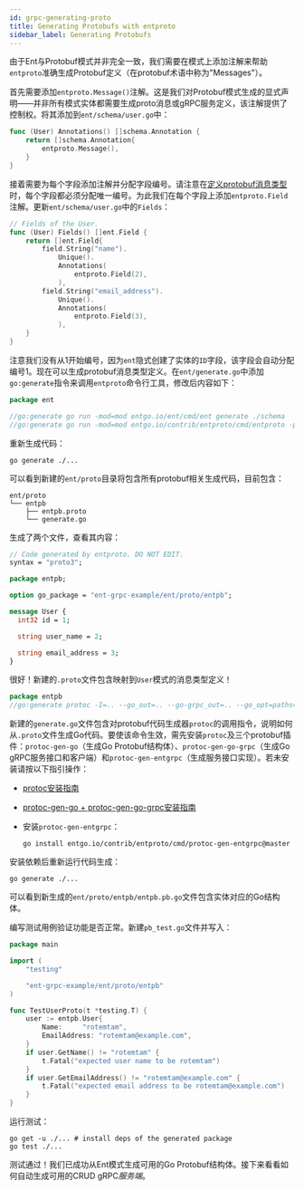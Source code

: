 ```yaml
---
id: grpc-generating-proto
title: Generating Protobufs with entproto
sidebar_label: Generating Protobufs
---
```


由于Ent与Protobuf模式并非完全一致，我们需要在模式上添加注解来帮助`entproto`准确生成Protobuf定义（在protobuf术语中称为"Messages"）。

首先需要添加`entproto.Message()`注解。这是我们对Protobuf模式生成的显式声明——并非所有模式实体都需要生成proto消息或gRPC服务定义，该注解提供了控制权。将其添加到`ent/schema/user.go`中：

```go title="ent/schema/user.go"
func (User) Annotations() []schema.Annotation {
	return []schema.Annotation{
		entproto.Message(),
	}
}
```

接着需要为每个字段添加注解并分配字段编号。请注意在[定义protobuf消息类型](https://developers.google.com/protocol-buffers/docs/proto3#simple)时，每个字段都必须分配唯一编号。为此我们在每个字段上添加`entproto.Field`注解。更新`ent/schema/user.go`中的`Fields`：

```go title="ent/schema/user.go"
// Fields of the User.
func (User) Fields() []ent.Field {
	return []ent.Field{
		field.String("name").
			Unique().
			Annotations(
				entproto.Field(2),
			),
		field.String("email_address").
			Unique().
			Annotations(
				entproto.Field(3),
			),
	}
}
```

注意我们没有从1开始编号，因为`ent`隐式创建了实体的`ID`字段，该字段会自动分配编号1。现在可以生成protobuf消息类型定义。在`ent/generate.go`中添加`go:generate`指令来调用`entproto`命令行工具，修改后内容如下：

```go title="ent/generate.go"
package ent

//go:generate go run -mod=mod entgo.io/ent/cmd/ent generate ./schema
//go:generate go run -mod=mod entgo.io/contrib/entproto/cmd/entproto -path ./schema
```

重新生成代码：

```console
go generate ./...
```

可以看到新建的`ent/proto`目录将包含所有protobuf相关生成代码，目前包含：

```console
ent/proto
└── entpb
    ├── entpb.proto
    └── generate.go
```

生成了两个文件，查看其内容：

```protobuf title="ent/proto/entpb/entpb.proto"
// Code generated by entproto. DO NOT EDIT.
syntax = "proto3";

package entpb;

option go_package = "ent-grpc-example/ent/proto/entpb";

message User {
  int32 id = 1;

  string user_name = 2;

  string email_address = 3;
}
```

很好！新建的`.proto`文件包含映射到`User`模式的消息类型定义！

```go title="ent/proto/entpb/generate.go"
package entpb
//go:generate protoc -I=.. --go_out=.. --go-grpc_out=.. --go_opt=paths=source_relative --go-grpc_opt=paths=source_relative --entgrpc_out=.. --entgrpc_opt=paths=source_relative,schema_path=../../schema entpb/entpb.proto
```

新建的`generate.go`文件包含对protobuf代码生成器`protoc`的调用指令，说明如何从`.proto`文件生成Go代码。要使该命令生效，需先安装`protoc`及三个protobuf插件：`protoc-gen-go`（生成Go Protobuf结构体）、`protoc-gen-go-grpc`（生成Go gRPC服务接口和客户端）和`protoc-gen-entgrpc`（生成服务接口实现）。若未安装请按以下指引操作：

- [protoc安装指南](https://grpc.io/docs/protoc-installation/)
- [protoc-gen-go + protoc-gen-go-grpc安装指南](https://grpc.io/docs/languages/go/quickstart/)
- 安装`protoc-gen-entgrpc`：

  ```
  go install entgo.io/contrib/entproto/cmd/protoc-gen-entgrpc@master
  ```

安装依赖后重新运行代码生成：

```console
go generate ./...
```

可以看到新生成的`ent/proto/entpb/entpb.pb.go`文件包含实体对应的Go结构体。

编写测试用例验证功能是否正常。新建`pb_test.go`文件并写入：

```go
package main

import (
	"testing"

	"ent-grpc-example/ent/proto/entpb"
)

func TestUserProto(t *testing.T) {
	user := entpb.User{
		Name:     "rotemtam",
		EmailAddress: "rotemtam@example.com",
	}
	if user.GetName() != "rotemtam" {
		t.Fatal("expected user name to be rotemtam")
	}
	if user.GetEmailAddress() != "rotemtam@example.com" {
		t.Fatal("expected email address to be rotemtam@example.com")
	}
}
```

运行测试：

```console
go get -u ./... # install deps of the generated package
go test ./...
```

测试通过！我们已成功从Ent模式生成可用的Go Protobuf结构体。接下来看看如何自动生成可用的CRUD gRPC*服务端*。